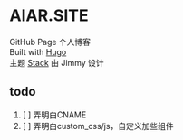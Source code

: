 # AIAR.SITE
GitHub Page 个人博客  
Built with [Hugo](https://github.com/gohugoio/hugo)  
主题 [Stack](https://github.com/CaiJimmy/hugo-theme-stack) 由 Jimmy 设计

## todo
1. [ ] 弄明白CNAME
2. [ ] 弄明白custom_css/js，自定义加些组件
